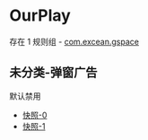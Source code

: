 # OurPlay

存在 1 规则组 - [com.excean.gspace](/src/apps/com.excean.gspace.ts)

## 未分类-弹窗广告

默认禁用

- [快照-0](https://i.gkd.li/i/13302890)
- [快照-1](https://i.gkd.li/i/13447122)
